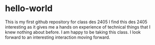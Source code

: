 # hello-world
This is my first github repository for class des 2405
I find this des 2405 interesting as it gives me a hands on experience of technical things that I knew nothing about before. I am happy to be taking this class. I look forward to an interesting interaction moving forward.
